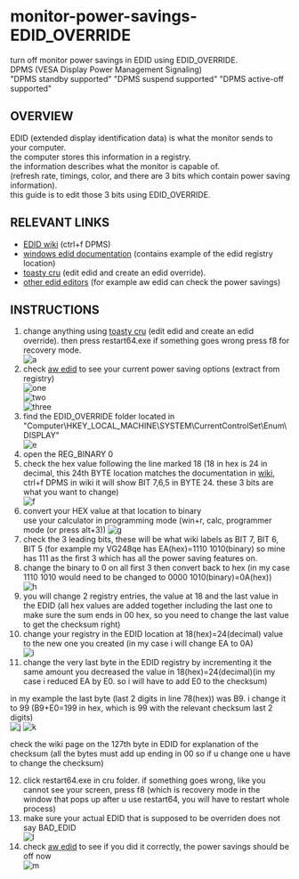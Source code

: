 # monitor-power-savings-EDID_OVERRIDE
turn off monitor power savings in EDID using EDID_OVERRIDE.  
DPMS (VESA Display Power Management Signaling)  
"DPMS standby supported" "DPMS suspend supported" "DPMS active-off supported"


## OVERVIEW
EDID (extended display identification data) is what the monitor sends to your computer.  
the computer stores this information in a registry.  
the information describes what the monitor is capable of.   
(refresh rate, timings, color, and there are 3 bits which contain power saving information).  
this guide is to edit those 3 bits using EDID_OVERRIDE.

## RELEVANT LINKS
- [EDID wiki](https://en.wikipedia.org/wiki/Extended_Display_Identification_Data#EDID_1.4_data_format) (ctrl+f DPMS)
- [windows edid documentation](https://docs.microsoft.com/en-us/windows-hardware/drivers/display/overriding-monitor-edids#updating-an-edid) (contains example of the edid registry location)  
- [toasty cru](https://www.monitortests.com/forum/Thread-Custom-Resolution-Utility-CRU) (edit edid and create an edid override).  
- [other edid editors](https://www.monitortests.com/blog/list-of-edid-editors/) (for example aw edid can check the power savings)  

## INSTRUCTIONS
1. change anything using [toasty cru](https://www.monitortests.com/forum/Thread-Custom-Resolution-Utility-CRU) (edit edid and create an edid override). then press restart64.exe if something goes wrong press f8 for recovery mode.  
  ![a](https://github.com/sunurnuts/monitor-power-savings-EDID_OVERRIDE/blob/main/cru%20changes.png?raw=true)
2. check [aw edid](https://www.analogway.com/americas/products/software-tools/aw-edid-editor/) to see your current power saving options (extract from registry)  
  ![one](https://raw.githubusercontent.com/sunurnuts/monitor-power-savings-EDID_OVERRIDE/main/aw%20extract%20from%20registry.png)  
  ![two](https://raw.githubusercontent.com/sunurnuts/monitor-power-savings-EDID_OVERRIDE/main/aw%20extract%20from%20registry%202.png)  
  ![three](https://raw.githubusercontent.com/sunurnuts/monitor-power-savings-EDID_OVERRIDE/main/aw%20extract%20from%20registry%203.bmp)  
3. find the EDID_OVERRIDE folder located in   "Computer\HKEY_LOCAL_MACHINE\SYSTEM\CurrentControlSet\Enum\DISPLAY\"  
  ![e](https://raw.githubusercontent.com/sunurnuts/monitor-power-savings-EDID_OVERRIDE/main/edid%20override%20registry.png)
4. open the REG_BINARY 0  
5. check the hex value following the line marked 18 (18 in hex is 24 in decimal, this 24th BYTE location matches the documentation in [wiki](https://en.wikipedia.org/wiki/Extended_Display_Identification_Data#EDID_1.4_data_format), ctrl+f DPMS in wiki it will show BIT 7,6,5 in BYTE 24. these 3 bits are what you want to change)  
  ![f](https://raw.githubusercontent.com/sunurnuts/monitor-power-savings-EDID_OVERRIDE/main/edid%20edit%201.png)
6. convert your HEX value at that location to binary  
use your calculator in programming mode (win+r, calc, programmer mode (or press alt+3))
  ![g](https://raw.githubusercontent.com/sunurnuts/monitor-power-savings-EDID_OVERRIDE/main/calc%201.png)
7. check the 3 leading bits, these will be what wiki labels as BIT 7, BIT 6, BIT 5 (for example my VG248qe has EA(hex)=1110 1010(binary) so mine has 111 as the first 3 which has all the power saving features on.
8. change the binary to 0 on all first 3 then convert back to hex (in my case 1110 1010 would need to be changed to 0000 1010(binary)=0A(hex))  
  ![h](https://raw.githubusercontent.com/sunurnuts/monitor-power-savings-EDID_OVERRIDE/main/calc%202.png)
9. you will change 2 registry entries, the value at 18 and the last value in the EDID (all hex values are added together including the last one to make sure the sum ends in 00 hex, so you need to change the last value to get the checksum right)
10. change your registry in the EDID location at 18(hex)=24(decimal) value to the new one you created (in my case i will change EA to 0A)  
  ![i](https://raw.githubusercontent.com/sunurnuts/monitor-power-savings-EDID_OVERRIDE/main/edid%20change%201.png)
11. change the very last byte in the EDID registry by incrementing it the same amount you decreased the value in 18(hex)=24(decimal)(in my case i reduced EA by E0. so i will have to add E0 to the checksum)  

  in my example the last byte (last 2 digits in line 78(hex)) was B9. i change it to 99 (B9+E0=199 in hex, which is 99 with the relevant checksum last 2 digits)  
  ![j](https://github.com/sunurnuts/monitor-power-savings-EDID_OVERRIDE/blob/main/edid%20edit%202.png)
  ![k](https://raw.githubusercontent.com/sunurnuts/monitor-power-savings-EDID_OVERRIDE/main/edid%20edit%203.png)  

  check the wiki page on the 127th byte in EDID for explanation of the checksum (all the bytes must add up ending in 00 so if u change one u have to change the checksum)

12. click restart64.exe in cru folder. if something goes wrong, like you cannot see your screen, press f8 (which is recovery mode in the window that pops up after u use restart64, you will have to restart whole process)
13. make sure your actual EDID that is supposed to be overriden does not say BAD_EDID  
  ![l](https://raw.githubusercontent.com/sunurnuts/monitor-power-savings-EDID_OVERRIDE/main/edid%20checksum.png)
14. check [aw edid](https://www.analogway.com/americas/products/software-tools/aw-edid-editor/) to see if you did it correctly, the power savings should be off now  
  ![m](https://raw.githubusercontent.com/sunurnuts/monitor-power-savings-EDID_OVERRIDE/main/aw%20extract%203.png)
